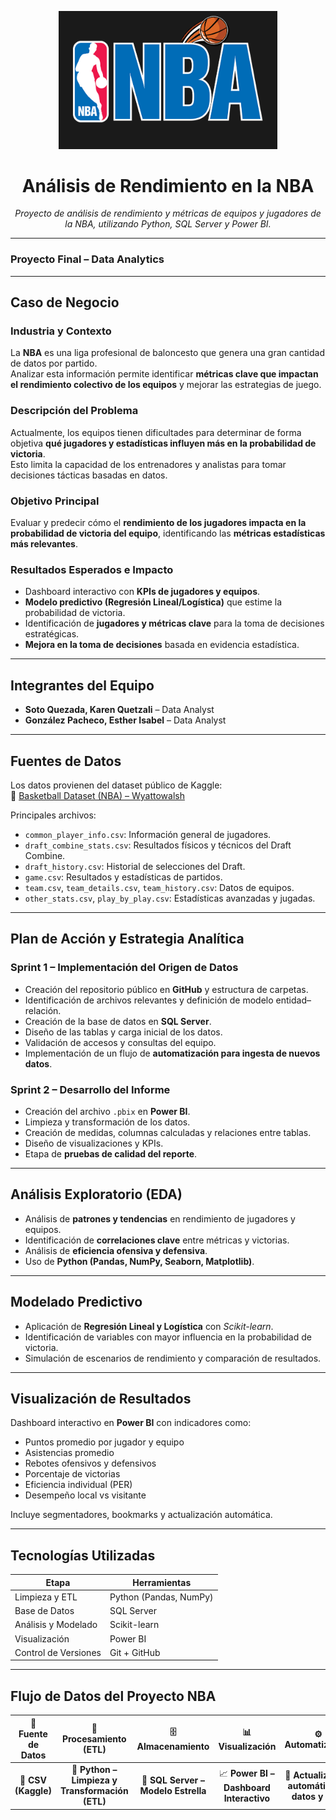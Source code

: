 <p align="center">
  <img src="https://github.com/karenqquezada/An-lisis-Predictivo-de-Rendimiento-en-la-NBA/blob/main/NBA-logo-baloncesto-historia-deporte-estados-unidos.jpg" width="350" alt="NBA Logo">
</p>

<h1 align="center">Análisis de Rendimiento en la NBA</h1>

<p align="center">
  <em>Proyecto de análisis de rendimiento y métricas de equipos y jugadores de la NBA, utilizando Python, SQL Server y Power BI.</em>
</p>

---

### Proyecto Final – Data Analytics

---

## Caso de Negocio

###  Industria y Contexto
La **NBA** es una liga profesional de baloncesto que genera una gran cantidad de datos por partido.  
Analizar esta información permite identificar **métricas clave que impactan el rendimiento colectivo de los equipos** y mejorar las estrategias de juego.

###  Descripción del Problema
Actualmente, los equipos tienen dificultades para determinar de forma objetiva **qué jugadores y estadísticas influyen más en la probabilidad de victoria**.  
Esto limita la capacidad de los entrenadores y analistas para tomar decisiones tácticas basadas en datos.

###  Objetivo Principal
Evaluar y predecir cómo el **rendimiento de los jugadores impacta en la probabilidad de victoria del equipo**, identificando las **métricas estadísticas más relevantes**.

###  Resultados Esperados e Impacto
- Dashboard interactivo con **KPIs de jugadores y equipos**.  
- **Modelo predictivo (Regresión Lineal/Logística)** que estime la probabilidad de victoria.  
- Identificación de **jugadores y métricas clave** para la toma de decisiones estratégicas.  
- **Mejora en la toma de decisiones** basada en evidencia estadística.

---

##  Integrantes del Equipo
- **Soto Quezada, Karen Quetzali** – Data Analyst   
- **González Pacheco, Esther Isabel** – Data Analyst  


---

## Fuentes de Datos

Los datos provienen del dataset público de Kaggle:  
🔗 [Basketball Dataset (NBA) – Wyattowalsh](https://www.kaggle.com/datasets/wyattowalsh/basketball)

Principales archivos:
- `common_player_info.csv`: Información general de jugadores.  
- `draft_combine_stats.csv`: Resultados físicos y técnicos del Draft Combine.  
- `draft_history.csv`: Historial de selecciones del Draft.  
- `game.csv`: Resultados y estadísticas de partidos.  
- `team.csv`, `team_details.csv`, `team_history.csv`: Datos de equipos.  
- `other_stats.csv`, `play_by_play.csv`: Estadísticas avanzadas y jugadas.  

---

##  Plan de Acción y Estrategia Analítica

### Sprint 1 – Implementación del Origen de Datos
- Creación del repositorio público en **GitHub** y estructura de carpetas.  
- Identificación de archivos relevantes y definición de modelo entidad–relación.  
- Creación de la base de datos en **SQL Server**.  
- Diseño de las tablas y carga inicial de los datos.  
- Validación de accesos y consultas del equipo.  
- Implementación de un flujo de **automatización para ingesta de nuevos datos**.

### Sprint 2 – Desarrollo del Informe
- Creación del archivo `.pbix` en **Power BI**.  
- Limpieza y transformación de los datos.  
- Creación de medidas, columnas calculadas y relaciones entre tablas.  
- Diseño de visualizaciones y KPIs.  
- Etapa de **pruebas de calidad del reporte**.

---

##  Análisis Exploratorio (EDA)
- Análisis de **patrones y tendencias** en rendimiento de jugadores y equipos.  
- Identificación de **correlaciones clave** entre métricas y victorias.  
- Análisis de **eficiencia ofensiva y defensiva**.  
- Uso de **Python (Pandas, NumPy, Seaborn, Matplotlib)**.

---

##  Modelado Predictivo
- Aplicación de **Regresión Lineal y Logística** con *Scikit-learn*.  
- Identificación de variables con mayor influencia en la probabilidad de victoria.  
- Simulación de escenarios de rendimiento y comparación de resultados.

---

## Visualización de Resultados
Dashboard interactivo en **Power BI** con indicadores como:
- Puntos promedio por jugador y equipo  
- Asistencias promedio  
- Rebotes ofensivos y defensivos  
- Porcentaje de victorias  
- Eficiencia individual (PER)  
- Desempeño local vs visitante  

Incluye segmentadores, bookmarks y actualización automática.

---

## Tecnologías Utilizadas
| Etapa | Herramientas |
|--------|----------------|
| Limpieza y ETL | Python (Pandas, NumPy) |
| Base de Datos | SQL Server |
| Análisis y Modelado | Scikit-learn |
| Visualización | Power BI |
| Control de Versiones | Git + GitHub |

---

## Flujo de Datos del Proyecto NBA

| 🔹 **Fuente de Datos** | 🧩 **Procesamiento (ETL)** | 🗄️ **Almacenamiento** | 📊 **Visualización** | ⚙️ **Automatización** |
|:----------------------:|:--------------------------:|:----------------------:|:---------------------:|:---------------------:|
| 📁 **CSV (Kaggle)** | 🐍 **Python – Limpieza y Transformación (ETL)** | 💾 **SQL Server – Modelo Estrella** | 📈 **Power BI – Dashboard Interactivo** | 🔁 **Actualización automática de datos y KPIs** |



